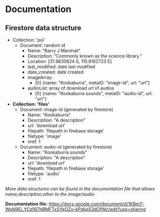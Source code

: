 
# Documentation

## Firestore data structure
- Collection: 'poi'
  - Document: random id
    - Name: "Barry J Marshall"
    - Description: "Commonly known as the science library."
    - Location: [31.9830624 S, 115.8162723 E]
    - last_modified: date last modified
    - date_created: date created
    - imageArray:
      - [0] {name: "Kookaburra", metaID: "image-id", url: "url"}
    - audioList: array of download url of audios
      - [0] {name: "Kookaburra sounds", metaID: "audio-id", url: "url"}
- **Collection: 'files'**
  - Document: image-id (generated by firestore)
    - Name: "Kookaburra"
    - Description: "A description"
    - url: 'download url'
    - filepath: 'filepath in firebase storage'
    - filetype: 'image'
    - nref: 1
  - Document: audio-id (generated by firestore)
    - Name: "Kookaburra sounds"
    - Description: "A description"
    - url: 'download url'
    - filepath: 'filepath in firebase storage'
    - filetype: 'audio'
    - nref: 1
    
*More data structures can be found in the documentation file that allows name,description,other to the image/audio*

**Documentation file:**
https://docs.google.com/document/d/1KBm7-WoN9Ej_YCd167hBMFTxSYeOZo-kPdkqS3dOfWc/edit?usp=sharing
